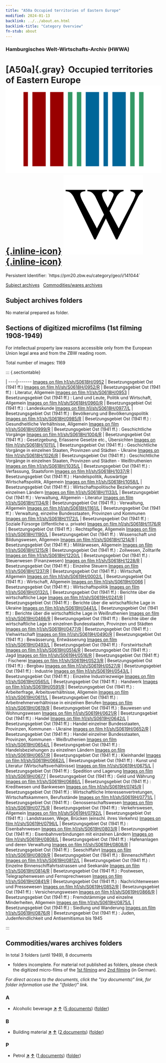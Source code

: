 ```yaml
---
title: "A50a Occupied territories of Eastern Europe"
modified: 2024-01-13
backlink: ../../about.en.html
backlink-title: "Category Overview"
fn-stub: about
---
```


### Hamburgisches Welt-Wirtschafts-Archiv (HWWA)

# [A50a]{.gray}&#8201; Occupied territories of Eastern Europe &#160; [![Wikidata](/images/Wikidata-logo.svg "Wikidata"){.inline-icon}](http://www.wikidata.org/entity/Q156031) [![Wikipedia](/images/Wikipedia-W.svg "Wikipedia"){.inline-icon}](https://en.wikipedia.org/wiki/Reichskommissariat_Ostland)

<div class="hint">Persistent Identifier: `https://pm20.zbw.eu/category/geo/i/141044`</div>





[Subject archives](#subject-archives-folders) &#160; [Commodities/wares archives](#commoditieswares-archives-folders)




## Subject archives folders








No material prepared as folder.



<a id="filmsections" />

## Sections of digitized microfilms (1st filming 1908-1949)

<p>For intellectual property law reasons accessible only from the European Union legal area and from the ZBW reading room.</p>



<p>Total number of images: 1169</p>




::: {.sectiontable}

 | 
----|-------
<a class="btn" href="https://pm20.zbw.eu/film/h1/sh/S0618H/0952" rel="nofollow">Images on film h1/sh/S0618H/0952</a> | Besetzungsgebiet Ost (1941 ff.)
<a class="btn" href="https://pm20.zbw.eu/film/h1/sh/S0618H/0952/R" rel="nofollow">Images on film h1/sh/S0618H/0952/R</a> | Besetzungsgebiet Ost (1941 ff.) : Literatur, Allgemein
<a class="btn" href="https://pm20.zbw.eu/film/h1/sh/S0618H/0953" rel="nofollow">Images on film h1/sh/S0618H/0953</a> | Besetzungsgebiet Ost (1941 ff.) : Land und Leute, Politik und Wirtschaft, Allgemein
<a class="btn" href="https://pm20.zbw.eu/film/h1/sh/S0618H/0960/R" rel="nofollow">Images on film h1/sh/S0618H/0960/R</a> | Besetzungsgebiet Ost (1941 ff.) : Landeskunde
<a class="btn" href="https://pm20.zbw.eu/film/h1/sh/S0618H/0977/L" rel="nofollow">Images on film h1/sh/S0618H/0977/L</a> | Besetzungsgebiet Ost (1941 ff.) : Bevölkerung und Bevölkerungspolitik
<a class="btn" href="https://pm20.zbw.eu/film/h1/sh/S0618H/0985/R" rel="nofollow">Images on film h1/sh/S0618H/0985/R</a> | Besetzungsgebiet Ost (1941 ff.) : Gesundheitliche Verhältnisse, Allgemein
<a class="btn" href="https://pm20.zbw.eu/film/h1/sh/S0618H/0999/R" rel="nofollow">Images on film h1/sh/S0618H/0999/R</a> | Besetzungsgebiet Ost (1941 ff.) : Geschichtliche Vorgänge
<a class="btn" href="https://pm20.zbw.eu/film/h1/sh/S0618H/1004/R" rel="nofollow">Images on film h1/sh/S0618H/1004/R</a> | Besetzungsgebiet Ost (1941 ff.) : Gesetzgebung, Erlassene Gesetze etc., Übersichten
<a class="btn" href="https://pm20.zbw.eu/film/h1/sh/S0618H/1011/L" rel="nofollow">Images on film h1/sh/S0618H/1011/L</a> | Besetzungsgebiet Ost (1941 ff.) : Geschichtliche Vorgänge in einzelnen Staaten, Provinzen und Städten - Ukraine
<a class="btn" href="https://pm20.zbw.eu/film/h1/sh/S0618H/1026/R" rel="nofollow">Images on film h1/sh/S0618H/1026/R</a> | Besetzungsgebiet Ost (1941 ff.) : Geschichtliche Vorgänge in einzelnen Staaten, Provinzen und Städten - Weißtruthenien
<a class="btn" href="https://pm20.zbw.eu/film/h1/sh/S0618H/1035/L" rel="nofollow">Images on film h1/sh/S0618H/1035/L</a> | Besetzungsgebiet Ost (1941 ff.) : Verfassung, Staatsform
<a class="btn" href="https://pm20.zbw.eu/film/h1/sh/S0618H/1037/R" rel="nofollow">Images on film h1/sh/S0618H/1037/R</a> | Besetzungsgebiet Ost (1941 ff.) : Handelspolitik, Auswärtige Wirtschaftspolitik, Allgemein
<a class="btn" href="https://pm20.zbw.eu/film/h1/sh/S0618H/1058/L" rel="nofollow">Images on film h1/sh/S0618H/1058/L</a> | Besetzungsgebiet Ost (1941 ff.) : Wirtschaftspolitische Beziehungen zu einzelnen Ländern
<a class="btn" href="https://pm20.zbw.eu/film/h1/sh/S0618H/1133/L" rel="nofollow">Images on film h1/sh/S0618H/1133/L</a> | Besetzungsgebiet Ost (1941 ff.) : Verwaltung, Allgemein - Literatur
<a class="btn" href="https://pm20.zbw.eu/film/h1/sh/S0618H/1134/R" rel="nofollow">Images on film h1/sh/S0618H/1134/R</a> | Besetzungsgebiet Ost (1941 ff.) : Verwaltung, Allgemein
<a class="btn" href="https://pm20.zbw.eu/film/h1/sh/S0618H/1161/L" rel="nofollow">Images on film h1/sh/S0618H/1161/L</a> | Besetzungsgebiet Ost (1941 ff.) : Verwaltung, einzelne Bundesstaaten, Provinzen und Kommunen
<a class="btn" href="https://pm20.zbw.eu/film/h1/sh/S0618H/1172/L" rel="nofollow">Images on film h1/sh/S0618H/1172/L</a> | Besetzungsgebiet Ost (1941 ff.) : Soziale Fürsorge (öffentliche u. private)
<a class="btn" href="https://pm20.zbw.eu/film/h1/sh/S0618H/1176/R" rel="nofollow">Images on film h1/sh/S0618H/1176/R</a> | Besetzungsgebiet Ost (1941 ff.) : Rechtspflege, Allgemein
<a class="btn" href="https://pm20.zbw.eu/film/h1/sh/S0618H/1190/L" rel="nofollow">Images on film h1/sh/S0618H/1190/L</a> | Besetzungsgebiet Ost (1941 ff.) : Wissenschaft und Bildungswesen, Allgemein
<a class="btn" href="https://pm20.zbw.eu/film/h1/sh/S0618H/1214/R" rel="nofollow">Images on film h1/sh/S0618H/1214/R</a> | Besetzungsgebiet Ost (1941 ff.) : Militärwesen, Allgemein
<a class="btn" href="https://pm20.zbw.eu/film/h1/sh/S0618H/1215/R" rel="nofollow">Images on film h1/sh/S0618H/1215/R</a> | Besetzungsgebiet Ost (1941 ff.) : Zollwesen, Zolltarife
<a class="btn" href="https://pm20.zbw.eu/film/h1/sh/S0618H/1220/L" rel="nofollow">Images on film h1/sh/S0618H/1220/L</a> | Besetzungsgebiet Ost (1941 ff.) : Steuerwesen (Finanzwesen)
<a class="btn" href="https://pm20.zbw.eu/film/h1/sh/S0618H/1228/R" rel="nofollow">Images on film h1/sh/S0618H/1228/R</a> | Besetzungsgebiet Ost (1941 ff.) : Einzelne Steuern
<a class="btn" href="https://pm20.zbw.eu/film/h1/sh/S0618H/1237/R" rel="nofollow">Images on film h1/sh/S0618H/1237/R</a> | Besetzungsgebiet Ost (1941 ff.) : Wirtschaft, Allgemein
<a class="btn" href="https://pm20.zbw.eu/film/h1/sh/S0619H/0002/L" rel="nofollow">Images on film h1/sh/S0619H/0002/L</a> | Besetzungsgebiet Ost (1941 ff.) : Wirtschaft, Allgemein
<a class="btn" href="https://pm20.zbw.eu/film/h1/sh/S0619H/0066" rel="nofollow">Images on film h1/sh/S0619H/0066</a> | Besetzungsgebiet Ost (1941 ff.) : Wirtschaftspolitik
<a class="btn" href="https://pm20.zbw.eu/film/h1/sh/S0619H/0132/L" rel="nofollow">Images on film h1/sh/S0619H/0132/L</a> | Besetzungsgebiet Ost (1941 ff.) : Berichte über die wirtschaftliche Lage
<a class="btn" href="https://pm20.zbw.eu/film/h1/sh/S0619H/0241/R" rel="nofollow">Images on film h1/sh/S0619H/0241/R</a> | Besetzungsgebiet Ost (1941 ff.) : Berichte über die wirtschaftliche Lage in Ukraine
<a class="btn" href="https://pm20.zbw.eu/film/h1/sh/S0619H/0441/L" rel="nofollow">Images on film h1/sh/S0619H/0441/L</a> | Besetzungsgebiet Ost (1941 ff.) : Berichte über die wirtschaftliche Lage in Weißruthenien
<a class="btn" href="https://pm20.zbw.eu/film/h1/sh/S0619H/0466/R" rel="nofollow">Images on film h1/sh/S0619H/0466/R</a> | Besetzungsgebiet Ost (1941 ff.) : Berichte über die wirtschaftliche Lage in einzelnen Bundesstaaten, Provinzen und Städten
<a class="btn" href="https://pm20.zbw.eu/film/h1/sh/S0619H/0477/R" rel="nofollow">Images on film h1/sh/S0619H/0477/R</a> | Besetzungsgebiet Ost (1941 ff.) : Viehwirtschaft
<a class="btn" href="https://pm20.zbw.eu/film/h1/sh/S0619H/0490/R" rel="nofollow">Images on film h1/sh/S0619H/0490/R</a> | Besetzungsgebiet Ost (1941 ff.) : Bewässerung, Entwässerung
<a class="btn" href="https://pm20.zbw.eu/film/h1/sh/S0619H/0493/L" rel="nofollow">Images on film h1/sh/S0619H/0493/L</a> | Besetzungsgebiet Ost (1941 ff.) : Forstwirtschaft
<a class="btn" href="https://pm20.zbw.eu/film/h1/sh/S0619H/0514/R" rel="nofollow">Images on film h1/sh/S0619H/0514/R</a> | Besetzungsgebiet Ost (1941 ff.) : Jagd
<a class="btn" href="https://pm20.zbw.eu/film/h1/sh/S0619H/0516/R" rel="nofollow">Images on film h1/sh/S0619H/0516/R</a> | Besetzungsgebiet Ost (1941 ff.) : Fischerei
<a class="btn" href="https://pm20.zbw.eu/film/h1/sh/S0619H/0523/R" rel="nofollow">Images on film h1/sh/S0619H/0523/R</a> | Besetzungsgebiet Ost (1941 ff.) : Bergbau
<a class="btn" href="https://pm20.zbw.eu/film/h1/sh/S0619H/0527/R" rel="nofollow">Images on film h1/sh/S0619H/0527/R</a> | Besetzungsgebiet Ost (1941 ff.) : Industrie
<a class="btn" href="https://pm20.zbw.eu/film/h1/sh/S0619H/0543/L" rel="nofollow">Images on film h1/sh/S0619H/0543/L</a> | Besetzungsgebiet Ost (1941 ff.) : Einzelne Industriezweige
<a class="btn" href="https://pm20.zbw.eu/film/h1/sh/S0619H/0565/L" rel="nofollow">Images on film h1/sh/S0619H/0565/L</a> | Besetzungsgebiet Ost (1941 ff.) : Handwerk
<a class="btn" href="https://pm20.zbw.eu/film/h1/sh/S0619H/0591/R" rel="nofollow">Images on film h1/sh/S0619H/0591/R</a> | Besetzungsgebiet Ost (1941 ff.) : Arbeiterfrage, Arbeitsverhältnisse, Allgemein
<a class="btn" href="https://pm20.zbw.eu/film/h1/sh/S0619H/0611/L" rel="nofollow">Images on film h1/sh/S0619H/0611/L</a> | Besetzungsgebiet Ost (1941 ff.) : Arbeitnehmerverhältnisse in einzelnen Berufen
<a class="btn" href="https://pm20.zbw.eu/film/h1/sh/S0619H/0619/R" rel="nofollow">Images on film h1/sh/S0619H/0619/R</a> | Besetzungsgebiet Ost (1941 ff.) : Bauwesen und Wohnungswesen
<a class="btn" href="https://pm20.zbw.eu/film/h1/sh/S0619H/0621/R" rel="nofollow">Images on film h1/sh/S0619H/0621/R</a> | Besetzungsgebiet Ost (1941 ff.) : Handel
<a class="btn" href="https://pm20.zbw.eu/film/h1/sh/S0619H/0642/L" rel="nofollow">Images on film h1/sh/S0619H/0642/L</a> | Besetzungsgebiet Ost (1941 ff.) : Handel einzelner Bundesstaaten, Provinzen, Kommunen - Ukraine
<a class="btn" href="https://pm20.zbw.eu/film/h1/sh/S0619H/0652/R" rel="nofollow">Images on film h1/sh/S0619H/0652/R</a> | Besetzungsgebiet Ost (1941 ff.) : Handel einzelner Bundesstaaten, Provinzen, Kommunen - Weißruthenien
<a class="btn" href="https://pm20.zbw.eu/film/h1/sh/S0619H/0654/L" rel="nofollow">Images on film h1/sh/S0619H/0654/L</a> | Besetzungsgebiet Ost (1941 ff.) : Handelsbeziehungen zu einzelnen Ländern
<a class="btn" href="https://pm20.zbw.eu/film/h1/sh/S0619H/0657/R" rel="nofollow">Images on film h1/sh/S0619H/0657/R</a> | Besetzungsgebiet Ost (1941 ff.) : Kleinhandel
<a class="btn" href="https://pm20.zbw.eu/film/h1/sh/S0619H/0662/L" rel="nofollow">Images on film h1/sh/S0619H/0662/L</a> | Besetzungsgebiet Ost (1941 ff.) : Kunst und Literatur (Wirtschaftsverhältnisse)
<a class="btn" href="https://pm20.zbw.eu/film/h1/sh/S0619H/0675/L" rel="nofollow">Images on film h1/sh/S0619H/0675/L</a> | Besetzungsgebiet Ost (1941 ff.) : Spedition und Lagerung
<a class="btn" href="https://pm20.zbw.eu/film/h1/sh/S0619H/0677" rel="nofollow">Images on film h1/sh/S0619H/0677</a> | Besetzungsgebiet Ost (1941 ff.) : Geld und Währung
<a class="btn" href="https://pm20.zbw.eu/film/h1/sh/S0619H/0686/L" rel="nofollow">Images on film h1/sh/S0619H/0686/L</a> | Besetzungsgebiet Ost (1941 ff.) : Kreditwesen und Bankwesen
<a class="btn" href="https://pm20.zbw.eu/film/h1/sh/S0619H/0745/R" rel="nofollow">Images on film h1/sh/S0619H/0745/R</a> | Besetzungsgebiet Ost (1941 ff.) : Wirtschaftliche Interessenvertretungen, Wirtschaftskammern, Berufsstände
<a class="btn" href="https://pm20.zbw.eu/film/h1/sh/S0619H/0771/L" rel="nofollow">Images on film h1/sh/S0619H/0771/L</a> | Besetzungsgebiet Ost (1941 ff.) : Genossenschaftswesen
<a class="btn" href="https://pm20.zbw.eu/film/h1/sh/S0619H/0775/R" rel="nofollow">Images on film h1/sh/S0619H/0775/R</a> | Besetzungsgebiet Ost (1941 ff.) : Verkehrswesen, Allgemein
<a class="btn" href="https://pm20.zbw.eu/film/h1/sh/S0619H/0792/L" rel="nofollow">Images on film h1/sh/S0619H/0792/L</a> | Besetzungsgebiet Ost (1941 ff.) : Landstrassen, Wege, Brücken (einschl. ihres Verkehrs)
<a class="btn" href="https://pm20.zbw.eu/film/h1/sh/S0619H/0796/L" rel="nofollow">Images on film h1/sh/S0619H/0796/L</a> | Besetzungsgebiet Ost (1941 ff.) : Eisenbahnwesen
<a class="btn" href="https://pm20.zbw.eu/film/h1/sh/S0619H/0803/R" rel="nofollow">Images on film h1/sh/S0619H/0803/R</a> | Besetzungsgebiet Ost (1941 ff.) : Eisenbahnverbindungen mit einzelnen Ländern
<a class="btn" href="https://pm20.zbw.eu/film/h1/sh/S0619H/0808/L" rel="nofollow">Images on film h1/sh/S0619H/0808/L</a> | Besetzungsgebiet Ost (1941 ff.) : Hafenanlagen und deren Verwaltung
<a class="btn" href="https://pm20.zbw.eu/film/h1/sh/S0619H/0808/R" rel="nofollow">Images on film h1/sh/S0619H/0808/R</a> | Besetzungsgebiet Ost (1941 ff.) : Seeschiffahrt
<a class="btn" href="https://pm20.zbw.eu/film/h1/sh/S0619H/0809/R" rel="nofollow">Images on film h1/sh/S0619H/0809/R</a> | Besetzungsgebiet Ost (1941 ff.) : Binnenschiffahrt
<a class="btn" href="https://pm20.zbw.eu/film/h1/sh/S0619H/0812/L" rel="nofollow">Images on film h1/sh/S0619H/0812/L</a> | Besetzungsgebiet Ost (1941 ff.) : Einzelne Binnenschiffahrtsstrassen und Seekanäle
<a class="btn" href="https://pm20.zbw.eu/film/h1/sh/S0619H/0814/R" rel="nofollow">Images on film h1/sh/S0619H/0814/R</a> | Besetzungsgebiet Ost (1941 ff.) : Postwesen, Telegraphenwesen und Fernsprechwesen
<a class="btn" href="https://pm20.zbw.eu/film/h1/sh/S0619H/0841/R" rel="nofollow">Images on film h1/sh/S0619H/0841/R</a> | Besetzungsgebiet Ost (1941 ff.) : Nachrichtenwesen und Pressewesen
<a class="btn" href="https://pm20.zbw.eu/film/h1/sh/S0619H/0852/R" rel="nofollow">Images on film h1/sh/S0619H/0852/R</a> | Besetzungsgebiet Ost (1941 ff.) : Versicherungswesen
<a class="btn" href="https://pm20.zbw.eu/film/h1/sh/S0619H/0866/R" rel="nofollow">Images on film h1/sh/S0619H/0866/R</a> | Besetzungsgebiet Ost (1941 ff.) : Fremdstämmige und einzelne Minderheiten, Allgemein
<a class="btn" href="https://pm20.zbw.eu/film/h1/sh/S0619H/0875/L" rel="nofollow">Images on film h1/sh/S0619H/0875/L</a> | Besetzungsgebiet Ost (1941 ff.) : Siedlung und Wanderung
<a class="btn" href="https://pm20.zbw.eu/film/h1/sh/S0619H/0876/R" rel="nofollow">Images on film h1/sh/S0619H/0876/R</a> | Besetzungsgebiet Ost (1941 ff.) : Juden, Judenfeindlichkeit und Antisemitismus bis 1945


:::














## Commodities/wares archives folders











In total 3 folders (until 1949), 8 documents
- folders incomplete.  For material not published as folders, please check the
digitized micro-films of the [1st filming](/film/h1_wa.de.html) and [2nd
filming](/film/h2_wa.de.html) (in German).

_For direct access to the documents, click the "(xy documents)" link, for folder information use the "(folder)" link._



### A

- Alcoholic beverage [**&nearr;**](../../../ware/i/141966/about.en.html "Alcoholic beverage (xXX all over the world)") [**&uarr;**](../../../ware/about.en.html#PID20.02-Sp "Ware category system") (<a href="https://pm20.zbw.eu/iiifview/folder/wa/141966,141044" title="about: Alcoholic beverage : Occupied territories of Eastern Europe" target="_blank">5 documents</a>) ([folder](../../../../folder/wa/1419xx/141966/1410xx/141044/about.en.html))

### B

- Building material [**&nearr;**](../../../ware/i/142086/about.en.html "Building material (xXX all over the world)") [**&uarr;**](../../../ware/about.en.html#PID22-Bs "Ware category system") (<a href="https://pm20.zbw.eu/iiifview/folder/wa/142086,141044" title="about: Building material : Occupied territories of Eastern Europe" target="_blank">2 documents</a>) ([folder](../../../../folder/wa/1420xx/142086/1410xx/141044/about.en.html))

### P

- Petrol [**&nearr;**](../../../ware/i/142108/about.en.html "Petrol (xXX all over the world)") [**&uarr;**](../../../ware/about.en.html#PID13.02-Ks02 "Ware category system") (<a href="https://pm20.zbw.eu/iiifview/folder/wa/142108,141044" title="about: Petrol : Occupied territories of Eastern Europe" target="_blank">1 documents</a>) ([folder](../../../../folder/wa/1421xx/142108/1410xx/141044/about.en.html))




